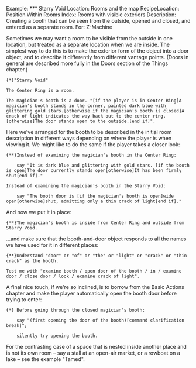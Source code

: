 Example: *** Starry Void
Location: Rooms and the map
RecipeLocation: Position Within Rooms
Index: Rooms with visible exteriors
Description: Creating a booth that can be seen from the outside, opened and closed, and entered as a separate room.
For: Z-Machine

  
Sometimes we may want a room to be visible from the outside in one location, but treated as a separate location when we are inside. The simplest way to do this is to make the exterior form of the object into a door object, and to describe it differently from different vantage points. (Doors in general are described more fully in the Doors section of the Things chapter.)

  

``` inform7
{*}"Starry Void"

The Center Ring is a room.

The magician's booth is a door. "[if the player is in Center Ring]A magician's booth stands in the corner, painted dark blue with glittering gold stars.[otherwise if the magician's booth is closed]A crack of light indicates the way back out to the center ring.[otherwise]The door stands open to the outside.[end if]".
```

  
Here we've arranged for the booth to be described in the initial room description in different ways depending on where the player is when viewing it. We might like to do the same if the player takes a closer look:

  

``` inform7
{**}Instead of examining the magician's booth in the Center Ring:

	say "It is dark blue and glittering with gold stars. [if the booth is open]The door currently stands open[otherwise]It has been firmly shut[end if]."

Instead of examining the magician's booth in the Starry Void:

	say "The booth door is [if the magician's booth is open]wide open[otherwise]shut, admitting only a thin crack of light[end if]."
```

  
And now we put it in place:

  

``` inform7
{**}The magician's booth is inside from Center Ring and outside from Starry Void.
```

  
...and make sure that the booth-and-door object responds to all the names we have used for it in different places:

  

``` inform7
{**}Understand "door" or "of" or "the" or "light" or "crack" or "thin crack" as the booth.

Test me with "examine booth / open door of the booth / in / examine door / close door / look / examine crack of light".
```

  
A final nice touch, if we're so inclined, is to borrow from the Basic Actions chapter and make the player automatically open the booth door before trying to enter:

  

``` inform7
{*} Before going through the closed magician's booth:

	say "(first opening the door of the booth)[command clarification break]";

	silently try opening the booth.
```

  
For the contrasting case of a space that is nested inside another place and is not its own room – say a stall at an open-air market, or a rowboat on a lake – see the example "Tamed".

